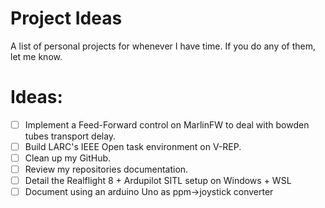 # Project Ideas
A list of personal projects for whenever I have time. If you do any of them, let me know.


# Ideas:

- [ ] Implement a Feed-Forward control on MarlinFW to deal with bowden tubes transport delay.
- [ ] Build LARC's IEEE Open task environment on V-REP.
- [ ] Clean up my GitHub.
- [ ] Review my repositories documentation.
- [ ] Detail the Realflight 8 + Ardupilot SITL setup on Windows + WSL
- [ ] Document using an arduino Uno as ppm->joystick converter
